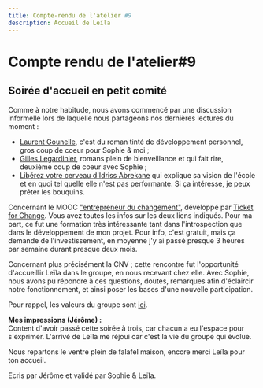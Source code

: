 ```yaml
---
title: Compte-rendu de l'atelier #9
description: Accueil de Leïla
---
```

# Compte rendu de l'atelier#9

## Soirée d'accueil en petit comité

Comme à notre habitude, nous avons commencé par une discussion informelle lors de laquelle nous partageons nos dernières lectures du moment :
- [Laurent Gounelle](https://www.laurentgounelle.com/), c'est du roman tinté de développement personnel, gros coup de coeur pour Sophie & moi ;
- [Gilles Legardinier](http://www.gilles-legardinier.com/), romans plein de bienveillance et qui fait rire, deuxième coup de coeur avec Sophie ;
- [Libérez votre cerveau d'Idriss Abrekane](https://www.lisez.com/livre-de-poche/liberez-votre-cerveau/9782266278577#lecteurs-babelio) qui explique sa vision de l'école et en quoi tel quelle elle n'est pas performante.
Si ça intéresse, je peux prêter les bouquins.
 
Concernant le MOOC ["entrepreneur du changement"](https://fr.coursera.org/learn/entrepreneur-changement), développé par [Ticket for Change](https://www.ticketforchange.org/). Vous avez toutes les infos sur les deux liens indiqués. Pour ma part, ce fut une formation très intéressante tant dans l'introspection que dans le développement de mon projet.
Pour info, c'est gratuit, mais ça demande de l'investissement, en moyenne j'y ai passé presque 3 heures par semaine durant presque deux mois.
 
Concernant plus précisément la CNV ; cette rencontre fut l'opportunité d'accueillir Leïla dans le groupe, en nous recevant chez elle.
Avec Sophie, nous avons pu répondre à ces questions, doutes, remarques afin d'éclaircir notre fonctionnement, et ainsi poser les bases d'une nouvelle participation.
 
Pour rappel, les valeurs du groupe sont [ici](https://github.com/cnvpoilsauxpieds/documentation/blob/master/README.md).
 
**Mes impressions (Jérôme) :**  
Content d'avoir passé cette soirée à trois, car chacun a eu l'espace pour s'exprimer. L'arrivé de Leïla me réjoui car c'est la vie du groupe qui évolue.
 
Nous repartons le ventre plein de falafel maison, encore merci Leïla pour ton accueil.

Ecris par Jérôme et validé par Sophie & Leïla.
